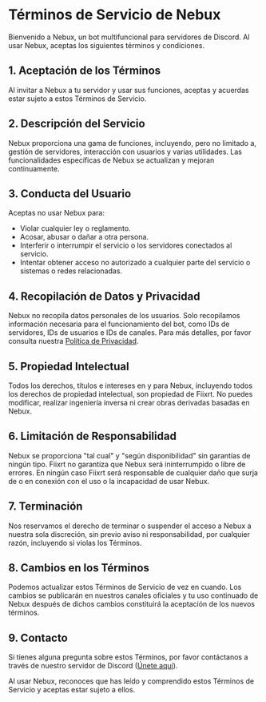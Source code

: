 # Términos de Servicio de Nebux

Bienvenido a Nebux, un bot multifuncional para servidores de Discord. Al usar Nebux, aceptas los siguientes términos y condiciones.

## 1. Aceptación de los Términos

Al invitar a Nebux a tu servidor y usar sus funciones, aceptas y acuerdas estar sujeto a estos Términos de Servicio.

## 2. Descripción del Servicio

Nebux proporciona una gama de funciones, incluyendo, pero no limitado a, gestión de servidores, interacción con usuarios y varias utilidades. Las funcionalidades específicas de Nebux se actualizan y mejoran continuamente.

## 3. Conducta del Usuario

Aceptas no usar Nebux para:
- Violar cualquier ley o reglamento.
- Acosar, abusar o dañar a otra persona.
- Interferir o interrumpir el servicio o los servidores conectados al servicio.
- Intentar obtener acceso no autorizado a cualquier parte del servicio o sistemas o redes relacionadas.

## 4. Recopilación de Datos y Privacidad

Nebux no recopila datos personales de los usuarios. Solo recopilamos información necesaria para el funcionamiento del bot, como IDs de servidores, IDs de usuarios e IDs de canales. Para más detalles, por favor consulta nuestra [Política de Privacidad](Privacidad_es.md).

## 5. Propiedad Intelectual

Todos los derechos, títulos e intereses en y para Nebux, incluyendo todos los derechos de propiedad intelectual, son propiedad de Fiixrt. No puedes modificar, realizar ingeniería inversa ni crear obras derivadas basadas en Nebux.

## 6. Limitación de Responsabilidad

Nebux se proporciona "tal cual" y "según disponibilidad" sin garantías de ningún tipo. Fiixrt no garantiza que Nebux será ininterrumpido o libre de errores. En ningún caso Fiixrt será responsable de cualquier daño que surja de o en conexión con el uso o la incapacidad de usar Nebux.

## 7. Terminación

Nos reservamos el derecho de terminar o suspender el acceso a Nebux a nuestra sola discreción, sin previo aviso ni responsabilidad, por cualquier razón, incluyendo si violas los Términos.

## 8. Cambios en los Términos

Podemos actualizar estos Términos de Servicio de vez en cuando. Los cambios se publicarán en nuestros canales oficiales y tu uso continuado de Nebux después de dichos cambios constituirá la aceptación de los nuevos términos.

## 9. Contacto

Si tienes alguna pregunta sobre estos Términos, por favor contáctanos a través de nuestro servidor de Discord ([Únete aquí](https://discord.gg/c8zCBhrNm)).

Al usar Nebux, reconoces que has leído y comprendido estos Términos de Servicio y aceptas estar sujeto a ellos.
